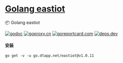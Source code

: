 <h1>
<a href="https://www.dtapp.net/">Golang eastiot</a>
</h1>

📦 Golang eastiot

[comment]: <> (go)
[![godoc](https://pkg.go.dev/badge/go.dtapp.net/eastiot?status.svg)](https://pkg.go.dev/go.dtapp.net/eastiot)
[![goproxy.cn](https://goproxy.cn/stats/go.dtapp.net/eastiot/badges/download-count.svg)](https://goproxy.cn/stats/go.dtapp.net/eastiot)
[![goreportcard.com](https://goreportcard.com/badge/go.dtapp.net/eastiot)](https://goreportcard.com/report/go.dtapp.net/eastiot)
[![deps.dev](https://img.shields.io/badge/deps-go-red.svg)](https://deps.dev/go/go.dtapp.net%2Feastiot)

#### 安装

```shell
go get -v -u go.dtapp.net/eastiot@v1.0.11
```
